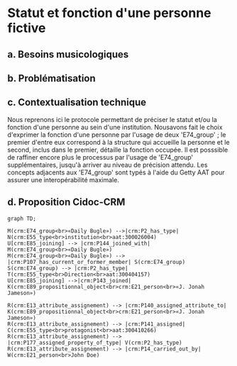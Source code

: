 # Statut et fonction d'une personne fictive

## a. Besoins musicologiques

## b. Problématisation

## c. Contextualisation technique



Nous reprenons ici le protocole permettant de préciser le statut et/ou la fonction d'une personne au sein d'une institution. Nousavons fait le choix d'exprimer la fonction d'une personne par l'usage de deux 'E74_group' ; le premier d'entre eux correspond à la structure qui accueille la personne et le second, inclus dans le premier, détaille la fonction occupée. Il est posssible de raffiner encore plus le processus par l'usage de 'E74_group' supplémentaires, jusqu'à arriver au niveau de précision attendu. Les concepts adjacents aux 'E74_group' sont typés à l'aide du Getty AAT pour assurer une interopérabilité maximale.

## d. Proposition Cidoc-CRM

```mermaid
graph TD;

M(crm:E74_group<br>«Daily Bugle») -->|crm:P2_has_type| N(crm:E55_type<br>institution<br>aat:300026004)
U[crm:E85_joining] --> |crm:P144_joined_with| M(crm:E74_group<br>«Daily Bugle»)
M(crm:E74_group<br>«Daily Bugle») --> |crm:P107_has_current_or_former_member| S(crm:E74_group)
S(crm:E74_group) --> |crm:P2_has_type| T(crm:E55_type<br>Direction<br>aat:300404157)
U[crm:E85_joining] -->|crm:P143_joined| K(crm:E89_propositionnal_object<br>crm:E21_person<br>«J. Jonah Jameson»)

R(crm:E13_attribute_assignement) --> |crm:P140_assigned_attribute_to| K(crm:E89_propositionnal_object<br>crm:E21_person<br>«J. Jonah Jameson»)
R(crm:E13_attribute_assignement) --> |crm:P141_assigned| C(crm:E55_type<br>protagonist<br>aat:300410266)
R(crm:E13_attribute_assignement) --> |crm:P177_assigned_property_of_type| V(crm:P2_has_type)
R(crm:E13_attribute_assignement) --> |crm:P14_carried_out_by| W(crm:E21_person<br>John Doe)

```
